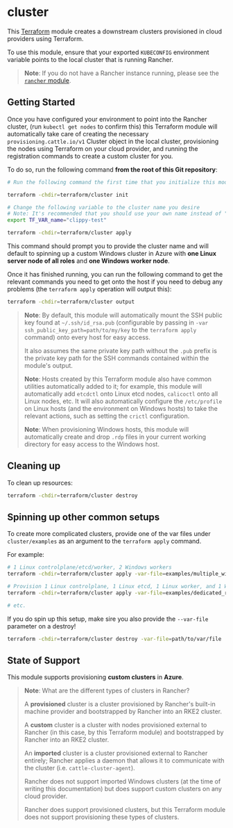 # cluster

This [Terraform](https://www.terraform.io/) module creates a downstream clusters provisioned in cloud providers using Terraform.

To use this module, ensure that your exported `KUBECONFIG` environment variable points to the local cluster that is running Rancher.

> **Note**: If you do not have a Rancher instance running, please see the [`rancher` module](../rancher).

## Getting Started

Once you have configured your environment to point into the Rancher cluster, (run `kubectl get nodes` to confirm this) this Terraform module will automatically take care of creating the necessary `provisioning.cattle.io/v1` Cluster object in the local cluster, provisioning the nodes using Terraform on your cloud provider, and running the registration commands to create a custom cluster for you.

To do so, run the following command **from the root of this Git repository**:

```bash
# Run the following command the first time that you initialize this module to pull in the relevant providers.

terraform -chdir=terraform/cluster init

# Change the following variable to the cluster name you desire
# Note: It's recommended that you should use your own name instead of "clippy" so that you can identify the resources you create in your cloud provider, should the Terraform module fail for some reason and require manual cleanup of resources.
export TF_VAR_name="clippy-test"

terraform -chdir=terraform/cluster apply
```

This command should prompt you to provide the cluster name and will default to spinning up a custom Windows cluster in Azure with **one Linux server node of all roles** and **one Windows worker node**.

Once it has finished running, you can run the following command to get the relevant commands you need to get onto the host if you need to debug any problems (the `terraform apply` operation will output this):

```bash
terraform -chdir=terraform/cluster output
```

> **Note**: By default, this module will automatically mount the SSH public key found at `~/.ssh/id_rsa.pub` (configurable by passing in `-var ssh_public_key_path=path/to/my/key` to the `terraform apply` command) onto every host for easy access.
>
> It also assumes the same private key path without the `.pub` prefix is the private key path for the SSH commands contained within the module's output.
>
> **Note**: Hosts created by this Terraform module also have common utilities automatically added to it; for example, this module will automatically add `etcdctl` onto Linux etcd nodes, `calicoctl` onto all Linux nodes, etc. It will also automatically configure the `/etc/profile` on Linux hosts (and the environment on Windows hosts) to take the relevant actions, such as setting the `crictl` configuration.
>
> **Note**: When provisioning Windows hosts, this module will automatically create and drop `.rdp` files in your current working directory for easy access to the Windows host.

## Cleaning up

To clean up resources:

```bash
terraform -chdir=terraform/cluster destroy
```

## Spinning up other common setups

To create more complicated clusters, provide one of the var files under `cluster/examples` as an argument to the `terraform apply` command.

For example:

```bash
# 1 Linux controlplane/etcd/worker, 2 Windows workers
terraform -chdir=terraform/cluster apply -var-file=examples/multiple_windows_workers.tfvars

# Provision 1 Linux controlplane, 1 Linux etcd, 1 Linux worker, and 1 Windows worker
terraform -chdir=terraform/cluster apply -var-file=examples/dedicated_roles.tfvars

# etc.
```

If you do spin up this setup, make sire you also provide the `--var-file` parameter on a destroy!

```bash
terraform -chdir=terraform/cluster destroy -var-file=path/to/var/file
```

## State of Support

This module supports provisioning **custom clusters** in **Azure**.

> **Note**: What are the different types of clusters in Rancher?
>
> A **provisioned** cluster is a cluster provisioned by Rancher's built-in machine provider and bootstrapped by Rancher into an RKE2 cluster.
>
> A **custom** cluster is a cluster with nodes provisioned external to Rancher (in this case, by this Terraform module) and bootstrapped by Rancher into an RKE2 cluster.
>
> An **imported** cluster is a cluster provisioned external to Rancher entirely; Rancher applies a daemon that allows it to communicate with the cluster (i.e. `cattle-cluster-agent`).
>
> Rancher does not support imported Windows clusters (at the time of writing this documentation) but does support custom clusters on any cloud provider.
>
> Rancher does support provisioned clusters, but this Terraform module does not support provisioning these types of clusters.
